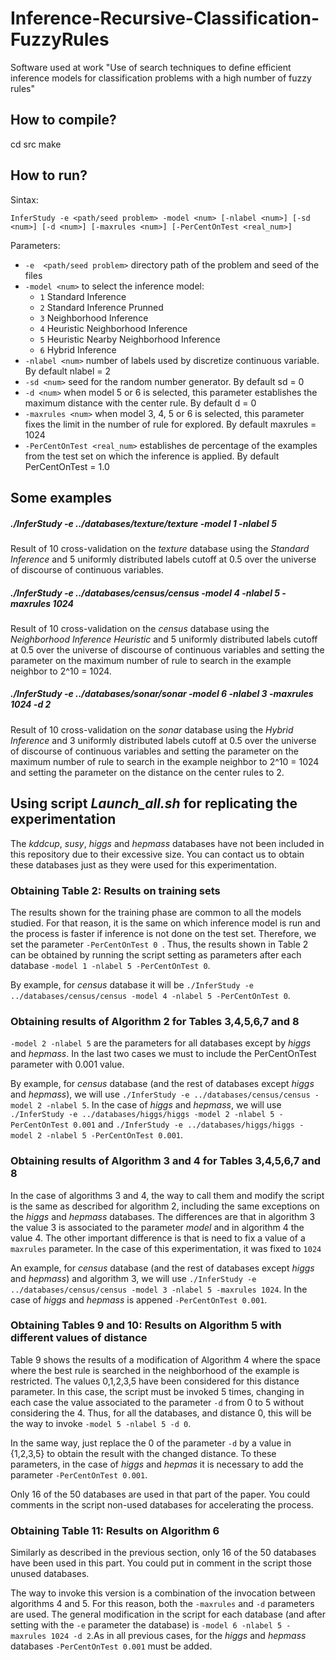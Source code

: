 # Inference-Recursive-Classification-FuzzyRules
Software used at work "Use of search techniques to define efficient inference models for classification problems with a high number of fuzzy rules"

## How to compile?

cd src
make

## How to run?

Sintax:

`InferStudy -e <path/seed problem> -model <num> [-nlabel <num>] [-sd <num>] [-d <num>] [-maxrules <num>] [-PerCentOnTest <real_num>]`
  
Parameters: 
* `-e  <path/seed problem>` directory path of the problem and seed of the files 
* `-model <num>` to select the inference model:
  * `1`	Standard Inference
  * `2`	Standard Inference Prunned
  * `3`	Neighborhood Inference
  * `4`	Heuristic Neighborhood Inference
  * `5`	Heuristic Nearby Neighborhood Inference
  * `6`	Hybrid Inference
* `-nlabel <num>` number of labels used by discretize continuous variable. By default nlabel = 2  
* `-sd <num>` seed for the random number generator. By default sd = 0 
* `-d <num>` when model 5 or 6 is selected, this parameter establishes the maximum distance with the center rule. By default d = 0 
* `-maxrules <num>` when model 3, 4, 5 or 6 is selected, this parameter fixes the limit in the number of rule for explored. By default maxrules = 1024
* `-PerCentOnTest <real_num>` establishes de percentage of the examples from the test set on which the inference is applied. By default PerCentOnTest = 1.0


## Some examples

##### ./InferStudy -e ../databases/texture/texture -model 1 -nlabel 5
Result of 10 cross-validation on the *texture* database using the *Standard Inference* and 5 uniformly distributed labels cutoff at 0.5 over the universe of discourse of continuous variables.

##### ./InferStudy -e ../databases/census/census -model 4 -nlabel 5 -maxrules 1024
Result of 10 cross-validation on the *census* database using the *Neighborhood Inference Heuristic* and 5 uniformly distributed labels cutoff at 0.5 over the universe of discourse of continuous variables and setting the parameter on the maximum number of rule to search in the example neighbor to 2^10 = 1024.


##### ./InferStudy -e ../databases/sonar/sonar -model 6 -nlabel 3 -maxrules 1024 -d 2
Result of 10 cross-validation on the *sonar* database using the *Hybrid Inference* and 3 uniformly distributed labels cutoff at 0.5 over the universe of discourse of continuous variables and setting the parameter on the maximum number of rule to search in the example neighbor to 2^10 = 1024 and setting the parameter on the distance on the center rules to 2.

## Using script *Launch_all.sh* for replicating the experimentation
The *kddcup*, *susy*, *higgs* and *hepmass* databases have not been included in this repository due to their excessive size. You can contact us to obtain these databases just as they were used for this experimentation.

### Obtaining Table 2: Results on training sets
The results shown for the training phase are common to all the models studied. For that reason, it is the same on which inference model is run and the process is faster if inference is not done on the test set. Therefore, we set the parameter `-PerCentOnTest 0 `. Thus, the results shown in Table 2 can be obtained by running the script setting as parameters after each database `-model 1 -nlabel 5 -PerCentOnTest 0`. 

By example, for *census* database it will be `./InferStudy -e ../databases/census/census -model 4 -nlabel 5 -PerCentOnTest 0`.


### Obtaining results of Algorithm 2 for Tables 3,4,5,6,7 and 8
`-model 2 -nlabel 5` are the parameters for all databases except by *higgs* and *hepmass*. In the last two cases we must to include the PerCentOnTest parameter with 0.001 value.

By example, for *census* database (and the rest of databases except *higgs* and *hepmass*), we will use `./InferStudy -e ../databases/census/census -model 2 -nlabel 5`. In the case of *higgs* and *hepmass*, we will use  `./InferStudy -e ../databases/higgs/higgs -model 2 -nlabel 5 -PerCentOnTest 0.001` and `./InferStudy -e ../databases/higgs/higgs -model 2 -nlabel 5 -PerCentOnTest 0.001`.


### Obtaining results of Algorithm 3 and 4 for Tables 3,4,5,6,7 and 8
In the case of algorithms 3 and 4, the way to call them and modify the script is the same as described for algorithm 2, including the same exceptions on the *higgs* and *hepmass* databases. The differences are that in algorithm 3 the value 3 is associated to the parameter *model* and in algorithm 4 the value 4. The other important difference is that is need to fix a value of a `maxrules` parameter. In the case of this experimentation, it was fixed to `1024`

An example, for *census* database (and the rest of databases except *higgs* and *hepmass*) and algorithm 3, we will use `./InferStudy -e ../databases/census/census -model 3 -nlabel 5 -maxrules 1024`. In the case of *higgs* and *hepmass* is appened `-PerCentOnTest 0.001`.

### Obtaining Tables 9 and 10: Results on Algorithm 5 with different values of distance
Table 9 shows the results of a modification of Algorithm 4 where the space where the best rule is searched in the neighborhood of the example is restricted. The values 0,1,2,3,5 have been considered for this distance parameter. In this case, the script must be invoked 5 times, changing in each case the value associated to the parameter `-d` from 0 to 5 without considering the 4. Thus, for all the databases, and distance 0, this will be the way to invoke `-model 5 -nlabel 5 -d 0`.

In the same way, just replace the 0 of the parameter `-d` by a value in {1,2,3,5} to obtain the result with the changed distance.  To these parameters, in the case of *higgs* and *hepmas* it is necessary to add the parameter `-PerCentOnTest 0.001`.

Only 16 of the 50 databases are used in that part of the paper. You could comments in the script non-used databases for accelerating the process.


### Obtaining Table 11: Results on Algorithm 6

Similarly as described in the previous section, only 16 of the 50 databases have been used in this part. You could put in comment in the script those unused databases.

The way to invoke this version is a combination of the invocation between algorithms 4 and 5. For this reason, both the `-maxrules` and `-d` parameters are used. The general modification in the script for each database (and after setting with the `-e` parameter the database) is `-model 6 -nlabel 5 -maxrules 1024 -d 2`.As in all previous cases, for the *higgs* and *hepmass* databases `-PerCentOnTest 0.001` must be added.
